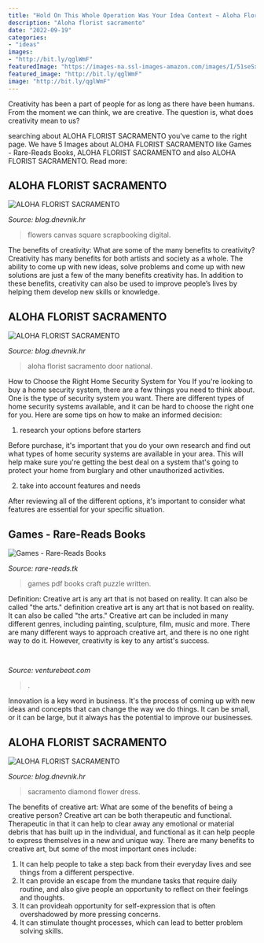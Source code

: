 ```yaml
---
title: "Hold On This Whole Operation Was Your Idea Context ~ Aloha Florist Sacramento"
description: "Aloha florist sacramento"
date: "2022-09-19"
categories:
- "ideas"
images:
- "http://bit.ly/qglWmF"
featuredImage: "https://images-na.ssl-images-amazon.com/images/I/51seSxKAACL._SX343_BO1,204,203,200_.jpg"
featured_image: "http://bit.ly/qglWmF"
image: "http://bit.ly/qglWmF"
---
```



Creativity has been a part of people for as long as there have been humans. From the moment we can think, we are creative. The question is, what does creativity mean to us?

	

		
searching about ALOHA FLORIST SACRAMENTO you've came to the right page. We have 5 Images about ALOHA FLORIST SACRAMENTO like Games - Rare-Reads Books, ALOHA FLORIST SACRAMENTO and also ALOHA FLORIST SACRAMENTO. Read more:
		
    
## ALOHA FLORIST SACRAMENTO

<img loading=lazy src="http://bit.ly/qDnPR4" onerror="this.onerror=null;this.src='https://tse2.mm.bing.net/th?id=OIP.gDbNmunYa9CTHWE5L1ujyQHaFj&amp;pid=15.1';" alt="ALOHA FLORIST SACRAMENTO">

_Source: blog.dnevnik.hr_

>flowers canvas square scrapbooking digital. 

	

The benefits of creativity: What are some of the many benefits to creativity?
Creativity has many benefits for both artists and society as a whole. The ability to come up with new ideas, solve problems and come up with new solutions are just a few of the many benefits creativity has. In addition to these benefits, creativity can also be used to improve people’s lives by helping them develop new skills or knowledge.

    
## ALOHA FLORIST SACRAMENTO

<img loading=lazy src="http://bit.ly/qglWmF" onerror="this.onerror=null;this.src='https://tse3.mm.bing.net/th?id=OIP.V8pDtSJnTbbKjTk-NeOYrwHaFW&amp;pid=15.1';" alt="ALOHA FLORIST SACRAMENTO">

_Source: blog.dnevnik.hr_

>aloha florist sacramento door national. 

	

How to Choose the Right Home Security System for You
If you're looking to buy a home security system, there are a few things you need to think about. One is the type of security system you want. There are different types of home security systems available, and it can be hard to choose the right one for you. Here are some tips on how to make an informed decision: 
1. research your options before starters

Before purchase, it's important that you do your own research and find out what types of home security systems are available in your area. This will help make sure you're getting the best deal on a system that's going to protect your home from burglary and other unauthorized activities. 

2. take into account features and needs

After reviewing all of the different options, it's important to consider what features are essential for your specific situation.

    
## Games - Rare-Reads Books

<img loading=lazy src="https://images-na.ssl-images-amazon.com/images/I/51seSxKAACL._SX343_BO1,204,203,200_.jpg" onerror="this.onerror=null;this.src='https://tse4.mm.bing.net/th?id=OIP.b59LVXyh9rrSwsBg-miJgwAAAA&amp;pid=15.1';" alt="Games - Rare-Reads Books">

_Source: rare-reads.tk_

>games pdf books craft puzzle written. 

	

Definition: Creative art is any art that is not based on reality. It can also be called "the arts."
definition creative art is any art that is not based on reality. It can also be called "the arts." Creative art can be included in many different genres, including painting, sculpture, film, music and more. There are many different ways to approach creative art, and there is no one right way to do it. However, creativity is key to any artist's success.

    
## 

<img loading=lazy src="https://venturebeat.com/wp-content/uploads/2018/07/180718-ai-made-paintings-03.jpg?w=446" onerror="this.onerror=null;this.src='https://tse1.mm.bing.net/th?id=OIP.tqW6Y9juoF87Raj7ZMcLkwAAAA&amp;pid=15.1';" alt="">

_Source: venturebeat.com_

>. 

	

Innovation is a key word in business. It's the process of coming up with new ideas and concepts that can change the way we do things. It can be small, or it can be large, but it always has the potential to improve our businesses.

    
## ALOHA FLORIST SACRAMENTO

<img loading=lazy src="http://bit.ly/pfFKPe" onerror="this.onerror=null;this.src='https://tse1.mm.bing.net/th?id=OIP.liyNJ7kSz8C30BF2yUjzrgHaE7&amp;pid=15.1';" alt="ALOHA FLORIST SACRAMENTO">

_Source: blog.dnevnik.hr_

>sacramento diamond flower dress. 

	

The benefits of creative art: What are some of the benefits of being a creative person?
Creative art can be both therapeutic and functional. Therapeutic in that it can help to clear away any emotional or material debris that has built up in the individual, and functional as it can help people to express themselves in a new and unique way. There are many benefits to creative art, but some of the most important ones include: 
1. It can help people to take a step back from their everyday lives and see things from a different perspective.
2. It can provide an escape from the mundane tasks that require daily routine, and also give people an opportunity to reflect on their feelings and thoughts. 
3. It can provideah opportunity for self-expression that is often overshadowed by more pressing concerns. 
4. It can stimulate thought processes, which can lead to better problem solving skills.

